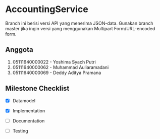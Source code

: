 # AccountingService

Branch ini berisi versi API yang menerima JSON-data. Gunakan branch master jika ingin versi yang menggunakan Multipart Form/URL-encoded form.

## Anggota

1. 05111640000022 - Yoshima Syach Putri
2. 05111640000062 - Muhammad Auliaramadani
3. 05111640000069 - Deddy Aditya Pramana

## Milestone Checklist

- [x] Datamodel
- [x] Implementation
- [ ] Documentation
- [ ] Testing

